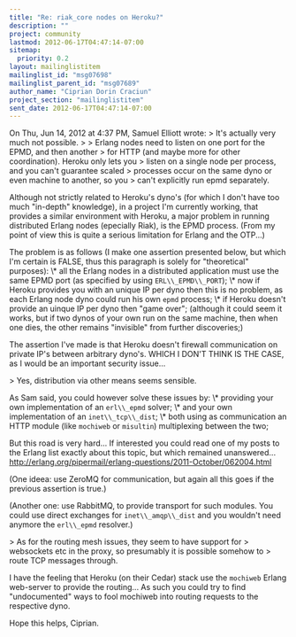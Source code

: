 ```yaml
---
title: "Re: riak_core nodes on Heroku?"
description: ""
project: community
lastmod: 2012-06-17T04:47:14-07:00
sitemap:
  priority: 0.2
layout: mailinglistitem
mailinglist_id: "msg07698"
mailinglist_parent_id: "msg07689"
author_name: "Ciprian Dorin Craciun"
project_section: "mailinglistitem"
sent_date: 2012-06-17T04:47:14-07:00
---
```



On Thu, Jun 14, 2012 at 4:37 PM, Samuel Elliott  wrote:
&gt; It's actually very much not possible.
&gt;
&gt; Erlang nodes need to listen on one port for the EPMD, and then another
&gt; for HTTP (and maybe more for other coordination). Heroku only lets you
&gt; listen on a single node per process, and you can't guarantee scaled
&gt; processes occur on the same dyno or even machine to another, so you
&gt; can't explicitly run epmd separately.

 Although not strictly related to Heroku's dyno's (for which I
don't have too much "in-depth" knowledge), in a project I'm currently
working, that provides a similar environment with Heroku, a major
problem in running distributed Erlang nodes (epecially Riak), is the
EPMD process. (From my point of view this is quite a serious
limitation for Erlang and the OTP...)

 The problem is as follows (I make one assertion presented below,
but which I'm certain is FALSE, thus this paragraph is solely for
"theoretical" purposes):
 \\* all the Erlang nodes in a distributed application must use the
same EPMD port (as specified by using `ERL\\_EPMD\\_PORT`);
 \\* now if Heroku provides you with an unique IP per dyno then this
is no problem, as each Erlang node dyno could run his own `epmd`
process;
 \\* if Heroku doesn't provide an uinque IP per dyno then "game
over"; (although it could seem it works, but if two dynos of your own
run on the same machine, then when one dies, the other remains
"invisible" from further discoveries;)

 The assertion I've made is that Heroku doesn't firewall
communication on private IP's between arbitrary dyno's. WHICH I DON'T
THINK IS THE CASE, as I would be an important security issue...


&gt; Yes, distribution via other means seems sensible.

 As Sam said, you could however solve these issues by:
 \\* providing your own implementation of an `erl\\_epmd` solver;
 \\* and your own implementation of an `inet\\_tcp\\_dist`;
 \\* both using as communication an HTTP module (like `mochiweb` or
`misultin`) multiplexing between the two;

 But this road is very hard... If interested you could read one of
my posts to the Erlang list exactly about this topic, but which
remained unanswered...
 http://erlang.org/pipermail/erlang-questions/2011-October/062004.html

 (One ideea: use ZeroMQ for communication, but again all this goes
if the previous assertion is true.)

 (Another one: use RabbitMQ, to provide transport for such modules.
You could use direct exchanges for `inet\\_amqp\\_dist` and you wouldn't
need anymore the `erl\\_epmd` resolver.)


&gt; As for the routing mesh issues, they seem to have support for
&gt; websockets etc in the proxy, so presumably it is possible somehow to
&gt; route TCP messages through.

 I have the feeling that Heroku (on their Cedar) stack use the
`mochiweb` Erlang web-server to provide the routing... As such you
could try to find "undocumented" ways to fool mochiweb into routing
requests to the respective dyno.

 Hope this helps,
 Ciprian.

